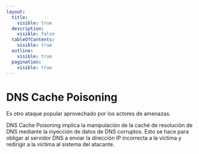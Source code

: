 ```yaml
---
layout:
  title:
    visible: true
  description:
    visible: false
  tableOfContents:
    visible: true
  outline:
    visible: true
  pagination:
    visible: true
---
```


# DNS Cache Poisoning

Es otro ataque popular aprovechado por los actores de amenazas.

DNS Cache Poisoning implica la manipulación de la caché de resolución de DNS mediante la inyección de datos de DNS corruptos. Esto se hace para obligar al servidor DNS a enviar la dirección IP incorrecta a la víctima y redirigir a la víctima al sistema del atacante.&#x20;

